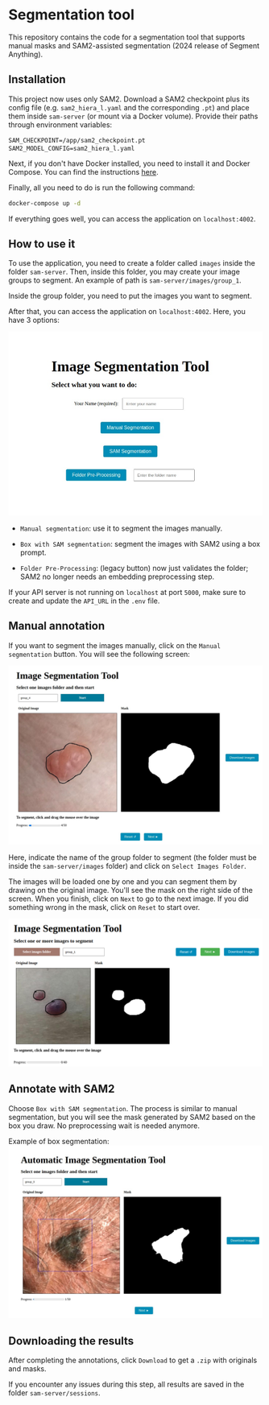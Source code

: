 # Segmentation tool

This repository contains the code for a segmentation tool that supports manual masks and SAM2-assisted segmentation (2024 release of Segment Anything). 

## Installation

This project now uses only SAM2. Download a SAM2 checkpoint plus its config file (e.g. `sam2_hiera_l.yaml` and the corresponding `.pt`) and place them inside `sam-server` (or mount via a Docker volume). Provide their paths through environment variables:

```
SAM_CHECKPOINT=/app/sam2_checkpoint.pt
SAM2_MODEL_CONFIG=sam2_hiera_l.yaml
```

Next, if you don't have Docker installed, you need to install it and Docker Compose. You can find the instructions [here](https://docs.docker.com/get-docker/).

Finally, all you need to do is run the following command:

```bash
docker-compose up -d
```

If everything goes well, you can access the application on `localhost:4002`.

## How to use it

To use the application, you need to create a folder called `images` inside the folder `sam-server`. Then, inside this folder, you may create your image groups to segment. An example of path is `sam-server/images/group_1`.

Inside the group folder, you need to put the images you want to segment.

After that, you can access the application on `localhost:4002`. Here, you have 3 options:

![Main page](assets/main-page.png)

- `Manual segmentation`: use it to segment the images manually.
  
- `Box with SAM segmentation`: segment the images with SAM2 using a box prompt.
  
- `Folder Pre-Processing`: (legacy button) now just validates the folder; SAM2 no longer needs an embedding preprocessing step.

If your API server is not running on `localhost` at port `5000`, make sure to create and update the `API_URL` in the `.env` file.

## Manual annotation

If you want to segment the images manually, click on the `Manual segmentation` button. You will see the following screen:

![manually](assets/manually.png)

Here, indicate the name of the group folder to segment (the folder must be inside the `sam-server/images` folder) and click on `Select Images Folder`. 

The images will be loaded one by one and you can segment them by drawing on the original image. You'll see the mask on the right side of the screen. When you finish, click on `Next` to go to the next image. If you did something wrong in the mask, click on `Reset` to start over.

![manually](assets/manually-2.png)

## Annotate with SAM2

Choose `Box with SAM segmentation`. The process is similar to manual segmentation, but you will see the mask generated by SAM2 based on the box you draw. No preprocessing wait is needed anymore.

Example of box segmentation:
![Alt text](assets/box-sam.png)

## Downloading the results

After completing the annotations, click `Download` to get a `.zip` with originals and masks.

If you encounter any issues during this step, all results are saved in the folder `sam-server/sessions`.
